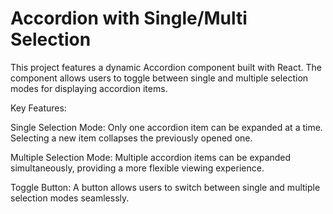 # Accordion with Single/Multi Selection

This project features a dynamic Accordion component built with React. The component allows users to toggle between single and multiple selection modes for displaying accordion items.

Key Features:

Single Selection Mode: Only one accordion item can be expanded at a time. Selecting a new item collapses the previously opened one.

Multiple Selection Mode: Multiple accordion items can be expanded simultaneously, providing a more flexible viewing experience.

Toggle Button: A button allows users to switch between single and multiple selection modes seamlessly.